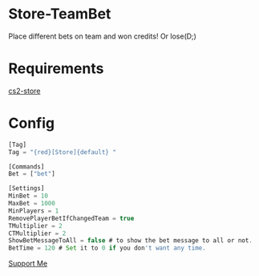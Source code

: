 # Store-TeamBet
Place different bets on team and won credits! Or lose(D;)
# Requirements
[cs2-store](https://github.com/schwarper/cs2-store)

# Config
```js
[Tag]
Tag = "{red}[Store]{default} "

[Commands]
Bet = ["bet"]

[Settings]
MinBet = 10
MaxBet = 1000
MinPlayers = 1
RemovePlayerBetIfChangedTeam = true
TMultiplier = 2
CTMultiplier = 2
ShowBetMessageToAll = false # to show the bet message to all or not.
BetTime = 120 # Set it to 0 if you don't want any time.


```
[Support Me](https://paypal.me/vxaero?country.x=RO&locale.x=en_US)
